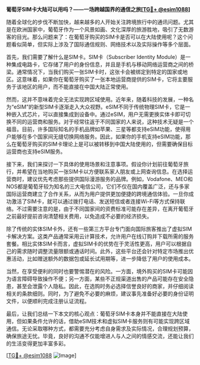 **葡萄牙SIM卡大陆可以用吗？——一场跨越国界的通信之旅[[TG💪+ @esim1088](https://t.me/s/esim1088)]**

随着全球化的步伐不断加快，越来越多的人开始关注跨境旅行中的通讯问题。尤其是在欧洲国家中，葡萄牙作为一个风景如画、文化深厚的旅游胜地，吸引了无数游客的目光。那么问题来了：在葡萄牙购买的SIM卡是否可以在大陆使用呢？这个问题看似简单，但实际上涉及了国际通信规则、网络技术以及实际操作等多个层面。

首先，我们需要了解什么是SIM卡。SIM卡（Subscriber Identity Module）是一种集成电路卡，它存储了用户的身份信息，并且是手机与移动网络运营商之间的桥梁。通常情况下，当我们购买一张SIM卡时，这张卡会被绑定到特定的国家或地区。这意味着，如果你在葡萄牙购买了一张本地运营商提供的SIM卡，它将主要服务于该地区的用户，而不能直接在中国大陆正常使用。

然而，这并不意味着完全无法实现跨区域使用。近年来，随着科技的发展，一种名为“eSIM”的新型SIM卡逐渐走入大众视野。eSIM不同于传统物理SIM卡，它是一种嵌入式芯片，可以直接集成到设备中。通过eSIM，用户无需更换实体卡即可切换不同的运营商和服务。对于经常往返于不同国家的人来说，这种技术无疑是一个福音。目前，许多国际知名的手机品牌如苹果、三星等都支持eSIM功能，使得用户能够在多个国家间无缝切换网络服务。因此，如果你的手机支持eSIM功能，那么在葡萄牙购买的SIM卡理论上是可以被转移到中国大陆使用的，但需要确保目标运营商也支持eSIM服务。

接下来，我们来探讨一下具体的使用场景和注意事项。假设你计划前往葡萄牙旅行，并希望在当地购买一张SIM卡以方便联系家人朋友或上网查询信息。在选择运营商时，建议优先考虑那些提供国际漫游服务的品牌。例如，Vodafone、MEO和NOS都是葡萄牙较为知名的三大电信公司，它们不仅在国内覆盖广泛，还与多家国际运营商建立了合作关系，从而为用户提供更加便捷的跨境通信体验。一旦你成功激活了SIM卡，就可以通过拨打电话、发送短信或者连接Wi-Fi等方式保持联络。不过需要注意的是，由于不同国家间的资费标准可能存在差异，在离开葡萄牙之前最好提前咨询清楚相关费用，以免造成不必要的经济损失。

除了传统的实体SIM卡外，还有一些第三方平台专门面向国际旅客推出了虚拟SIM卡解决方案。这类产品通常采用云计算技术，允许用户在线订购并下载所需的服务套餐。相比实体SIM卡而言，虚拟SIM卡的优势在于灵活性更高，用户可以根据自己的需求随时调整流量限额或通话时间。此外，这些平台还会针对特定市场推出优惠活动，比如赠送额外的数据包或延长试用期等，进一步降低了用户的使用成本。

当然，在享受便利的同时也要警惕潜在的风险。一方面，境外购买的SIM卡可能因为语言障碍导致操作不便；另一方面，某些不正规渠道出售的产品可能存在安全隐患，甚至会泄露个人隐私。因此，在选购时务必选择信誉良好的商家，并仔细阅读相关的条款细则。同时，为了避免不必要的麻烦，建议事先准备好必要的身份证明文件，以便顺利完成注册认证流程。

最后，让我们总结一下本文的核心观点：葡萄牙SIM卡本身并不能直接在大陆使用，但如果条件允许的话，借助eSIM技术和虚拟SIM卡服务则有可能实现跨区域通信。无论采取哪种方式，都需要充分考虑自身需求及实际情况，合理规划预算，确保旅途无忧。毕竟，良好的沟通不仅能增进人与人之间的情感交流，还能让我们的生活变得更加丰富多彩。

[[TG💪+ @esim1088](https://t.me/s/esim1088) ![Image](https://i.postimg.cc/4NQfJmqS/Snipaste-2025-05-13-00-14-12.png)]